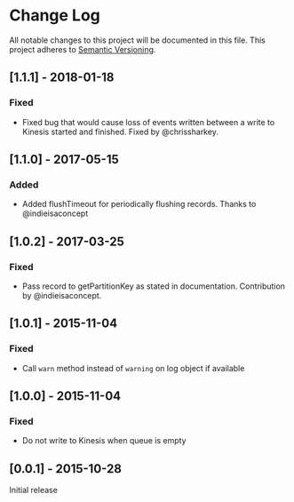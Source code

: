 # Change Log
All notable changes to this project will be documented in this file.
This project adheres to [Semantic Versioning](http://semver.org/).

## [1.1.1] - 2018-01-18
### Fixed
- Fixed bug that would cause loss of events written between a write to Kinesis 
  started and finished. Fixed by @chrissharkey.

## [1.1.0] - 2017-05-15
### Added
- Added flushTimeout for periodically flushing records. 
  Thanks to @indieisaconcept

## [1.0.2] - 2017-03-25
### Fixed
- Pass record to getPartitionKey as stated in
  documentation. Contribution by @indieisaconcept.

## [1.0.1] - 2015-11-04
### Fixed
- Call `warn` method instead of `warning` on log object if available

## [1.0.0] - 2015-11-04
### Fixed
- Do not write to Kinesis when queue is empty

## [0.0.1] - 2015-10-28

Initial release
